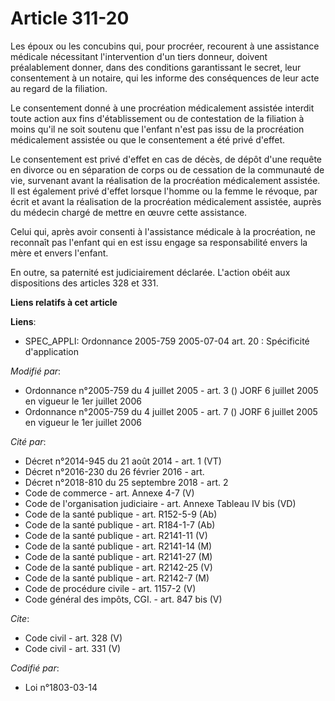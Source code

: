 # Article 311-20

Les époux ou les concubins qui, pour procréer, recourent à une assistance médicale nécessitant l'intervention d'un tiers
donneur, doivent préalablement donner, dans des conditions garantissant le secret, leur consentement à un notaire, qui les
informe des conséquences de leur acte au regard de la filiation.

Le consentement donné à une procréation médicalement assistée interdit toute action aux fins d'établissement ou de
contestation de la filiation à moins qu'il ne soit soutenu que l'enfant n'est pas issu de la procréation médicalement
assistée ou que le consentement a été privé d'effet.

Le consentement est privé d'effet en cas de décès, de dépôt d'une requête en divorce ou en séparation de corps ou de
cessation de la communauté de vie, survenant avant la réalisation de la procréation médicalement assistée. Il est également
privé d'effet lorsque l'homme ou la femme le révoque, par écrit et avant la réalisation de la procréation médicalement
assistée, auprès du médecin chargé de mettre en œuvre cette assistance.

Celui qui, après avoir consenti à l'assistance médicale à la procréation, ne reconnaît pas l'enfant qui en est issu engage sa
responsabilité envers la mère et envers l'enfant.

En outre, sa paternité est judiciairement déclarée. L'action obéit aux dispositions des articles 328 et 331.

**Liens relatifs à cet article**

**Liens**:

  - SPEC_APPLI: Ordonnance 2005-759 2005-07-04 art. 20 : Spécificité d'application

_Modifié par_:

  - Ordonnance n°2005-759 du 4 juillet 2005 - art. 3 () JORF 6 juillet 2005 en vigueur le 1er juillet 2006
  - Ordonnance n°2005-759 du 4 juillet 2005 - art. 7 () JORF 6 juillet 2005 en vigueur le 1er juillet 2006

_Cité par_:

  - Décret n°2014-945 du 21 août 2014 - art. 1 (VT)
  - Décret n°2016-230 du 26 février 2016 - art.
  - Décret n°2018-810 du 25 septembre 2018 - art. 2
  - Code de commerce - art. Annexe 4-7 (V)
  - Code de l'organisation judiciaire - art. Annexe Tableau IV bis (VD)
  - Code de la santé publique - art. R152-5-9 (Ab)
  - Code de la santé publique - art. R184-1-7 (Ab)
  - Code de la santé publique - art. R2141-11 (V)
  - Code de la santé publique - art. R2141-14 (M)
  - Code de la santé publique - art. R2141-27 (M)
  - Code de la santé publique - art. R2142-25 (V)
  - Code de la santé publique - art. R2142-7 (M)
  - Code de procédure civile - art. 1157-2 (V)
  - Code général des impôts, CGI. - art. 847 bis  (V)

_Cite_:

  - Code civil - art. 328 (V)
  - Code civil - art. 331 (V)

_Codifié par_:

  - Loi n°1803-03-14
